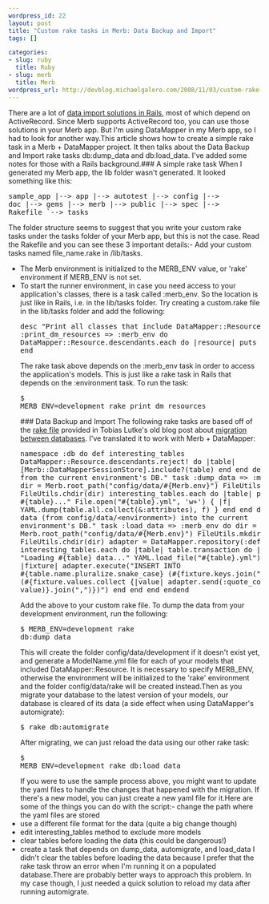 ```yaml
--- 
wordpress_id: 22
layout: post
title: "Custom rake tasks in Merb: Data Backup and Import"
tags: []

categories: 
- slug: ruby
  title: Ruby
- slug: merb
  title: Merb
wordpress_url: http://devblog.michaelgalero.com/2008/11/03/custom-rake-tasks-in-merb-data-import/
---
```

There are a lot of [data import solutions in Rails](http://railspikes.com/2008/2/1/loading-seed-data), most of which depend on ActiveRecord. Since Merb supports ActiveRecord too, you can use those solutions in your Merb app. But I'm using DataMapper in my Merb app, so I had to look for another way.This article shows how to create a simple rake task in a Merb + DataMapper project. It then talks about the Data Backup and Import rake tasks db:dump_data and db:load_data. I've added some notes for those with a Rails background.### A simple rake task
When I generated my Merb app, the lib folder wasn't generated. It looked something like this:<pre>sample_app  |--&gt; app  |--&gt; autotest  |--&gt; config  |--&gt; doc  |--&gt; gems  |--&gt; merb  |--&gt; public  |--&gt; spec  |--&gt; Rakefile  `--&gt; tasks</pre>The folder structure seems to suggest that you write your custom rake tasks under the tasks folder of your Merb app, but this is not the case. Read the Rakefile and you can see these 3 important details:- Add your custom tasks named file_name.rake in /lib/tasks.
- The Merb environment is initialized to the MERB_ENV value, or 'rake' environment if MERB_ENV is not set.
- To start the runner environment, in case you need access to your application's classes, there is a task called :merb_env.
So the location is just like in Rails, i.e. in the lib/tasks folder. Try creating a custom.rake file in the lib/tasks folder and add the following:<pre>  desc "Print all classes that include DataMapper::Resource."  task :print_dm_resources =&gt; :merb_env do    DataMapper::Resource.descendants.each do |resource|      puts resource    end  end</pre>The rake task above depends on the :merb_env task in order to access the application's models. This is just like a rake task in Rails that depends on the :environment task. To run the task:<pre>$ MERB_ENV=development rake print_dm_resources</pre>### Data Backup and Import
The following rake tasks are based off of the [rake file](http://blog.leetsoft.com/files/code/backup.rake) provided in Tobias Lutke's old blog post about [migration between databases](http://blog.leetsoft.com/2006/5/29/easy-migration-between-databases). I've translated it to work with Merb + DataMapper:<pre>namespace :db do  def interesting_tables    DataMapper::Resource.descendants.reject! do |table|      [Merb::DataMapperSessionStore].include?(table)    end  end  desc "Dump data from the current environment's DB."  task :dump_data =&gt; :merb_env do    dir = Merb.root_path("config/data/#{Merb.env}")    FileUtils.mkdir_p(dir)    FileUtils.chdir(dir)    interesting_tables.each do |table|      puts "Dumping #{table}..."      File.open("#{table}.yml", 'w+') { |f| YAML.dump(table.all.collect(&amp;:attributes), f) }    end  end  desc "Load data (from config/data/&lt;environment&gt;) into the current environment's DB."  task :load_data =&gt; :merb_env do    dir = Merb.root_path("config/data/#{Merb.env}")    FileUtils.mkdir_p(dir)    FileUtils.chdir(dir)    adapter = DataMapper.repository(:default).adapter    interesting_tables.each do |table|      table.transaction do |txn|        puts "Loading #{table} data..."        YAML.load_file("#{table}.yml").each do |fixture|          adapter.execute("INSERT INTO #{table.name.pluralize.snake_case} (#{fixture.keys.join(",")}) VALUES (#{fixture.values.collect {|value| adapter.send(:quote_column_value, value)}.join(",")})")        end      end    end  endend</pre>Add the above to your custom rake file. To dump the data from your development environment, run the following:<pre>$ MERB_ENV=development rake db:dump_data</pre>This will create the folder config/data/development if it doesn't exist yet, and generate a ModelName.yml file for each of your models that included DataMapper::Resource. It is necessary to specify MERB_ENV, otherwise the environment will be initialized to the 'rake' environment and the folder config/data/rake will be created instead.Then as you migrate your database to the latest version of your models, our database is cleared of its data (a side effect when using DataMapper's automigrate):<pre>$ rake db:automigrate</pre>After migrating, we can just reload the data using our other rake task:<pre>$ MERB_ENV=development rake db:load_data</pre>If you were to use the sample process above, you might want to update the yaml files to handle the changes that happened with the migration. If there's a new model, you can just create a new yaml file for it.Here are some of the things you can do with the script:- change the path where the yaml files are stored
- use a different file format for the data (quite a big change though)
- edit interesting_tables method to exclude more models
- clear tables before loading the data (this could be dangerous!)
- create a task that depends on dump_data, automigrate, and load_data
I didn't clear the tables before loading the data because I prefer that the rake task throw an error when I'm running it on a populated database.There are probably better ways to approach this problem. In my case though, I just needed a quick solution to reload my data after running automigrate.
